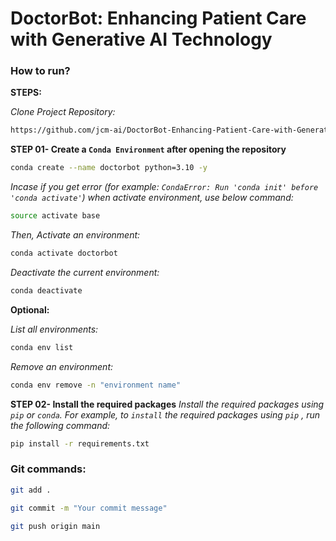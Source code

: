 # DoctorBot: Enhancing Patient Care with Generative AI Technology

### How to run?
**STEPS:**

*Clone Project Repository:*

```Bash
https://github.com/jcm-ai/DoctorBot-Enhancing-Patient-Care-with-Generative-AI-Technology.git
```

**STEP 01- Create a `Conda Environment` after opening the repository**

```Bash
conda create --name doctorbot python=3.10 -y
```
*Incase if you get error (for example: `CondaError: Run 'conda init' before 'conda activate'`) when activate environment, use below command:*
```Bash
source activate base
```
*Then, Activate an environment:*
```Bash
conda activate doctorbot
```
*Deactivate the current environment:*
```Bash
conda deactivate
```
**Optional:**

*List all environments:*
```Bash
conda env list
```
*Remove an environment:*
```Bash
conda env remove -n "environment name"
```

**STEP 02- Install the required packages**
*Install the required packages using `pip` or `conda`. For example, to `install` the required packages using `pip` , run the following command:*
```Bash
pip install -r requirements.txt
```

### Git commands:
```Bash
git add .
```
```Bash
git commit -m "Your commit message"
```
```Bash
git push origin main
```

